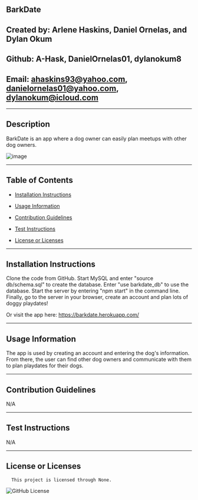 ## BarkDate

## Created by: Arlene Haskins, Daniel Ornelas, and Dylan Okum

## Github: A-Hask, DanielOrnelas01, dylanokum8

## Email: ahaskins93@yahoo.com, danielornelas01@yahoo.com, dylanokum@icloud.com

---

## Description

BarkDate is an app where a dog owner can easily plan meetups with other dog owners.

![image](https://user-images.githubusercontent.com/93448964/185809316-a36aef2a-48c7-4ab5-a64f-b6710f6ae0e4.png)


---

## Table of Contents

- [Installation Instructions](#installation-instructions)

- [Usage Information](#usage-information)

- [Contribution Guidelines](#contribution-guidelines)

- [Test Instructions](#test-instructions)

- [License or Licenses](#license-or-licenses)

---

## Installation Instructions

Clone the code from GitHub. Start MySQL and enter "source db/schema.sql" to create the database. Enter "use barkdate_db" to use the database. Start the server by entering "npm start" in the command line. Finally, go to the server in your browser, create an account and plan lots of doggy playdates!

Or visit the app here: https://barkdate.herokuapp.com/

---

## Usage Information

The app is used by creating an account and entering the dog's information. From there, the user can find other dog owners and communicate with them to plan playdates for their dogs.

---

## Contribution Guidelines

N/A

---

## Test Instructions

N/A

---

## License or Licenses

      This project is licensed through None.

![GitHub License](https://img.shields.io/badge/license-None-blue.svg)
